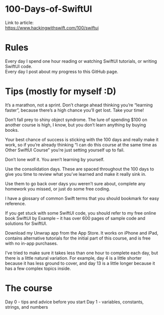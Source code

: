 # 100-Days-of-SwiftUI
Link to article: <br>
https://www.hackingwithswift.com/100/swiftui

# Rules
Every day I spend one hour reading or watching SwiftUI tutorials, or writing SwiftUI code.<br>
Every day I post about my progress to this GitHub page.

# Tips (mostly for myself :D)
It’s a marathon, not a sprint. Don’t charge ahead thinking you’re “learning faster”, because there’s a high chance you’ll get lost. Take your time! <br>

Don’t fall prey to shiny object syndrome. The lure of spending $100 on another course is high, I know, but you don’t learn anything by buying books. 

Your best chance of success is sticking with the 100 days and really make it work, so if you’re already thinking “I can do this course at the same time as Other SwiftUI Course” you’re just setting yourself up to fail.

Don’t lone wolf it. You aren’t learning by yourself.

Use the consolidation days. These are spaced throughout the 100 days to give you time to review what you’ve learned and make it really sink in. 

Use them to go back over days you weren’t sure about, complete any homework you missed, or just do some free coding.

I have a glossary of common Swift terms that you should bookmark for easy reference.

If you get stuck with some SwiftUI code, you should refer to my free online book SwiftUI by Example – it has over 600 pages of sample code and solutions for SwiftUI.

Download my Unwrap app from the App Store. It works on iPhone and iPad, contains alternative tutorials for the initial part of this course, and is free with no in-app purchases.

I’ve tried to make sure it takes less than one hour to complete each day, but there is a little natural variation. For example, day 4 is a little shorter because it has less ground to cover, and day 13 is a little longer because it has a few complex topics inside.

# The course
Day 0 - tips and advice before you start
Day 1 - variables, constants, strings, and numbers

